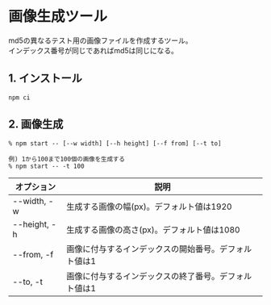 # 画像生成ツール

md5の異なるテスト用の画像ファイルを作成するツール。  
インデックス番号が同じであればmd5は同じになる。

## 1. インストール

```cli
npm ci
```

## 2. 画像生成

```cli
% npm start -- [--w width] [--h height] [--f from] [--t to]

例) 1から100まで100個の画像を生成する
% npm start -- -t 100
```

| オプション | 説明 |
| --- | --- |
| --width, -w | 生成する画像の幅(px)。デフォルト値は1920 |
| --height, -h | 生成する画像の高さ(px)。デフォルト値は1080 |
| --from, -f | 画像に付与するインデックスの開始番号。デフォルト値は1 |
| --to, -t | 画像に付与するインデックスの終了番号。デフォルト値は1 |
